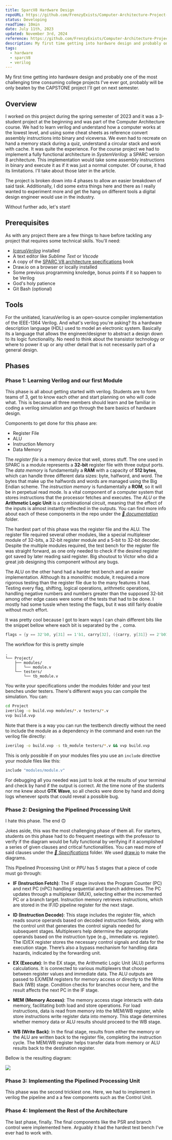 ```yaml
---
title: SparcV8 Hardware Design
repoURL: https://github.com/FrenzyExists/Computer-Architecture-Project-SPARC
status: Developing
readTime: 10min
date: July 11th, 2023
updated: November 3rd, 2024
reference: https://github.com/FrenzyExists/Computer-Architecture-Project-SPARC
description: My first time getting into hardware design and probably one of the most challenging and time consuming college projects I've ever got
tags:
  - hardware
  - sparcV8
  - verilog
---
```


My first time getting into hardware design and probably one of the most challenging time consuming college projects I've ever got, probably will be only beaten by the CAPSTONE project I'll get on next semester.

## Overview

I worked on this project during the spring semester of 2023 and it was a 3-student project at the beginning and was part of the Computer Architecture course. We had to learn verilog and understand how a computer works at the lowest level, and using some cheat sheets as reference convert assembly instructions into binary and viceversa. We even had to recreate on hand a memory stack during a quiz, understand a circular stack and work with cache. It was quite the experience. For the course project we had to implement a fully functional architecture in *SystemVerilog*: a SPARC version 8 architecture. This implementation would take some assembly instructions in binary and execute it as if it was just a normal computer. Of course, it had its limitations. I'll take about those later in the article.

The project is broken down into 4 phases to allow an easier breakdown of said task. Additionally, I did some extra things here and there as I really wanted to experiment more and get the hang on different tools a digital design engineer would use in the industry.

Without further ado, let's start!

## Prerequisites

As with any project there are a few things to have before tackling any project that requires some technical skills. You'll need:

- *[IcarusVerilog]()* installed
- A text editor like *Sublime Text* or *Vscode*
- A copy of the [SPARC V8 architecture specifications]() book
- Draw.io on a browser or locally installed
- Some previous programming knoledge, bonus points if it so happen to be Verilog
- God's holy patience
- Git Bash (optional)

## Tools

For the unitiated, IcarusVerilog is an open-source compiler implementation of the IEEE-1364 Verilog. And what's verilog you're asking? Its a hardware description language (HDL) used to model an electronic system. Basically its  a language that allows the engineer/designer to abstract a design down to its logic functionality. No need to think about the transistor technology or where to power it up or any other detail that is not necessarily part of a general design.

## Phases

### Phase 1: Learning Verilog and our first Module

This phase is all about getting started with verilog. Students are to form teams of 3, get to know each other and start planning on who will code what. This is because all three members should learn and be familiar in coding a verilog simulation and go through the bare basics of hardware design.

Components to get done for this phase are:
- Register File
- ALU
- Instruction Memory
- Data Memory

The *register file* is a memory device that well, stores stuff.  The one used in SPARC is a module represents a **32-bit** register file with three output ports. The *data memory* is fundamentally a **RAM** with a capacity of **512 bytes**, which can handle three different data sizes: byte, halfword, and word. The bytes that make up the halfwords and words are managed using the Big Endian scheme. The *instruction memory* is fundamentally a **ROM**, so it will be in perpetual read mode. Is a vital component of a computer system that stores instructions that the processor fetches and executes. The *ALU* or the **Arithmetic Logic Unit**  is a combinational circuit, meaning that the effect of the inputs is almost instantly reflected in the outputs. You can find more info about each of these components in the repo under the *[📁 documentation](https://github.com/FrenzyExists/Computer-Architecture-Project-SPARC/tree/phase-4/documentation)* folder.

The hardest part of this phase was the register file and the ALU. The register file required several other modules, like a special multiplexer module of 32-bits, a 32-bit register module and a 5-bit to 32-bit decoder. Despite the multiple modules required, the test bench for the register file was straight forward, as one only needed to check if the desired register got saved by later reading said register. Big shoutout to Victor who did a great job designing this component without any bugs.

The ALU on the other hand had a harder test bench and an easier implementation. Although its a monolithic module, it required a more rigorous testing than the register file due to the many features it had. Testing every flag, shifting, logical operations, arithmetic operations, handling negative numbers and numbers greater than the supposed 32-bit among other edge cases were some of the tests that had to be done. I mostly had some tussle when testing the flags, but it was still fairly doable without much effort.

It was pretty cool because I got to learn ways I can chain different bits like the snippet bellow where each bit is separated by the `,` coma. 

```verilog
flags = {y == 32'b0, y[31] == 1'b1, carry[32], ({carry, y[31]} == 2'b01)};
```

The workflow for this is pretty simple

```
.
└── Project/
    ├── modules/
    │   └── module.v
    └── testers/
        └── tb_module.v
```

You write your specifications under the modules folder and your test benches under testers. There's different ways you can compile the simulation. You can:

```bash
cd Project
iverilog -o build.vvp modules/*.v testers/*.v 
vvp build.vvp
```

Note that there is a way you can run the testbench directly without the need to include the module as a dependency in the command and even run the verilog file directly:

```bash
iverilog -o build.vvp -s tb_module testers/*.v && vvp build.vvp
```

This is only possible if on your modules files you use an `include` directive your module files like this:

```verilog
include "modules/module.v"
```

For debugging all you needed was just to look at the results of your terminal and check by hand if the output is correct. At the time none of the students nor me knew about **GTK Wave**, so all checks were done by hand and doing logs whenever spots that could reveal a possible bug.

### Phase 2: Designing the Pipelined Processing Unit

I hate this phase. The end 🙃

Jokes aside, this was the most challenging phase of them all. For starters, students on this phase had to do frequent meetings with the professor to verify if the diagram would be fully functional by verifying if it acomplished a series of given clauses and critical functionalities. You can read more of said clauses under the *[📁  Specifications](https://github.com/FrenzyExists/Computer-Architecture-Project-SPARC/tree/phase-4/documentation/specifications)* folder. We used [draw.io](http://drawio.com) to make the diagrams. 

This Pipelined Processing Unit or *PPU* has 5 stages that a piece of code must go through:

- **IF (Instruction Fetch)**: The IF stage involves the Program Counter (PC) and next PC (nPC) handling sequential and branch addresses. The PC updates through a multiplexer (MUX), selecting either the incremented PC or a branch target. Instruction memory retrieves instructions, which are stored in the IF/ID pipeline register for the next stage.
  
- **ID (Instruction Decode)**: This stage includes the register file, which reads source operands based on decoded instruction fields, along with the control unit that generates the control signals needed for subsequent stages. Multiplexers help determine the appropriate operands based on the instruction type (e.g., immediate vs. register). The ID/EX register stores the necessary control signals and data for the execution stage. There’s also a bypass mechanism for handling data hazards, indicated by the forwarding unit.
  
- **EX (Execute)**: In the EX stage, the Arithmetic Logic Unit (ALU) performs calculations. It is connected to various multiplexers that choose between register values and immediate data. The ALU outputs are passed to EX/MEM registers for memory access or directly to the Write Back (WB) stage. Condition checks for branches occur here, and the result affects the next PC in the IF stage.
  
- **MEM (Memory Access)**: The memory access stage interacts with data memory, facilitating both load and store operations. For load instructions, data is read from memory into the MEM/WB register, while store instructions write register data into memory. This stage determines whether memory data or ALU results should proceed to the WB stage.
  
- **WB (Write Back)**: In the final stage, results from either the memory or the ALU are written back to the register file, completing the instruction cycle. The MEM/WB register helps transfer data from memory or ALU results back to the destination register.

Bellow is the resulting diagram:

![](https://github.com/FrenzyExists/Computer-Architecture-Project-SPARC/blob/phase-4/assets/sparc-v8-pipeline-processing-unit-diagram-Angel-Garcia-Victor-Blue-Victor-Barriera.jpg?raw=true)

### Phase 3: Implementing the Pipelined Processing Unit

This phase was the second trickiest one. Here, we had to implement in verilog the pipeline and a a few components such as the Control Unit.

### Phase 4: Implement the Rest of the Architecture

The last phase, finally. The final components like the PSR and branch control were implemented here. Arguably it had the hardest test bench I've ever had to work with.